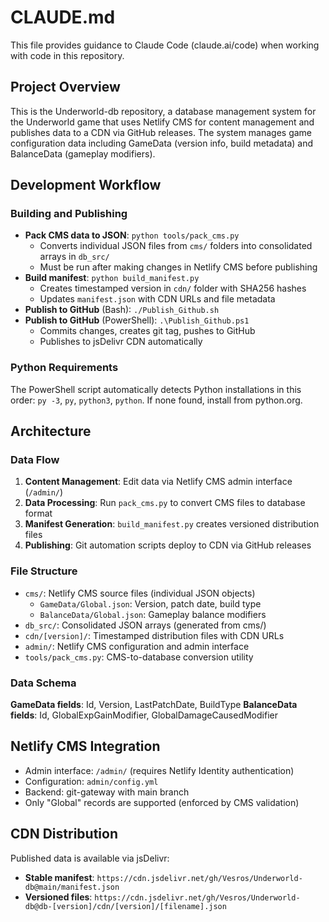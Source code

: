 # CLAUDE.md

This file provides guidance to Claude Code (claude.ai/code) when working with code in this repository.

## Project Overview

This is the Underworld-db repository, a database management system for the Underworld game that uses Netlify CMS for content management and publishes data to a CDN via GitHub releases. The system manages game configuration data including GameData (version info, build metadata) and BalanceData (gameplay modifiers).

## Development Workflow

### Building and Publishing
- **Pack CMS data to JSON**: `python tools/pack_cms.py`
  - Converts individual JSON files from `cms/` folders into consolidated arrays in `db_src/`
  - Must be run after making changes in Netlify CMS before publishing
- **Build manifest**: `python build_manifest.py`
  - Creates timestamped version in `cdn/` folder with SHA256 hashes
  - Updates `manifest.json` with CDN URLs and file metadata
- **Publish to GitHub** (Bash): `./Publish_Github.sh`
- **Publish to GitHub** (PowerShell): `.\Publish_Github.ps1`
  - Commits changes, creates git tag, pushes to GitHub
  - Publishes to jsDelivr CDN automatically

### Python Requirements
The PowerShell script automatically detects Python installations in this order: `py -3`, `py`, `python3`, `python`. If none found, install from python.org.

## Architecture

### Data Flow
1. **Content Management**: Edit data via Netlify CMS admin interface (`/admin/`)
2. **Data Processing**: Run `pack_cms.py` to convert CMS files to database format
3. **Manifest Generation**: `build_manifest.py` creates versioned distribution files
4. **Publishing**: Git automation scripts deploy to CDN via GitHub releases

### File Structure
- `cms/`: Netlify CMS source files (individual JSON objects)
  - `GameData/Global.json`: Version, patch date, build type
  - `BalanceData/Global.json`: Gameplay balance modifiers
- `db_src/`: Consolidated JSON arrays (generated from cms/)
- `cdn/[version]/`: Timestamped distribution files with CDN URLs
- `admin/`: Netlify CMS configuration and admin interface
- `tools/pack_cms.py`: CMS-to-database conversion utility

### Data Schema
**GameData fields**: Id, Version, LastPatchDate, BuildType
**BalanceData fields**: Id, GlobalExpGainModifier, GlobalDamageCausedModifier

## Netlify CMS Integration
- Admin interface: `/admin/` (requires Netlify Identity authentication)
- Configuration: `admin/config.yml`
- Backend: git-gateway with main branch
- Only "Global" records are supported (enforced by CMS validation)

## CDN Distribution
Published data is available via jsDelivr:
- **Stable manifest**: `https://cdn.jsdelivr.net/gh/Vesros/Underworld-db@main/manifest.json`
- **Versioned files**: `https://cdn.jsdelivr.net/gh/Vesros/Underworld-db@db-[version]/cdn/[version]/[filename].json`